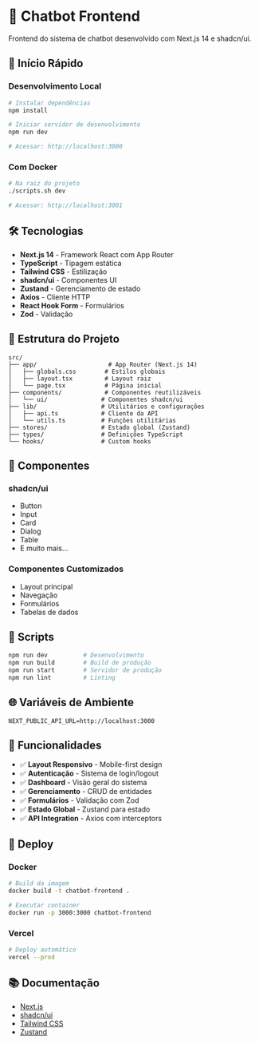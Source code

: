 # 🤖 Chatbot Frontend

Frontend do sistema de chatbot desenvolvido com Next.js 14 e shadcn/ui.

## 🚀 Início Rápido

### Desenvolvimento Local

```bash
# Instalar dependências
npm install

# Iniciar servidor de desenvolvimento
npm run dev

# Acessar: http://localhost:3000
```

### Com Docker

```bash
# Na raiz do projeto
./scripts.sh dev

# Acessar: http://localhost:3001
```

## 🛠️ Tecnologias

- **Next.js 14** - Framework React com App Router
- **TypeScript** - Tipagem estática
- **Tailwind CSS** - Estilização
- **shadcn/ui** - Componentes UI
- **Zustand** - Gerenciamento de estado
- **Axios** - Cliente HTTP
- **React Hook Form** - Formulários
- **Zod** - Validação

## 📁 Estrutura do Projeto

```
src/
├── app/                    # App Router (Next.js 14)
│   ├── globals.css        # Estilos globais
│   ├── layout.tsx         # Layout raiz
│   └── page.tsx           # Página inicial
├── components/            # Componentes reutilizáveis
│   └── ui/               # Componentes shadcn/ui
├── lib/                  # Utilitários e configurações
│   ├── api.ts            # Cliente da API
│   └── utils.ts          # Funções utilitárias
├── stores/               # Estado global (Zustand)
├── types/                # Definições TypeScript
└── hooks/                # Custom hooks
```

## 🎨 Componentes

### shadcn/ui
- Button
- Input
- Card
- Dialog
- Table
- E muito mais...

### Componentes Customizados
- Layout principal
- Navegação
- Formulários
- Tabelas de dados

## 🔧 Scripts

```bash
npm run dev          # Desenvolvimento
npm run build        # Build de produção
npm run start        # Servidor de produção
npm run lint         # Linting
```

## 🌐 Variáveis de Ambiente

```env
NEXT_PUBLIC_API_URL=http://localhost:3000
```

## 📱 Funcionalidades

- ✅ **Layout Responsivo** - Mobile-first design
- ✅ **Autenticação** - Sistema de login/logout
- ✅ **Dashboard** - Visão geral do sistema
- ✅ **Gerenciamento** - CRUD de entidades
- ✅ **Formulários** - Validação com Zod
- ✅ **Estado Global** - Zustand para estado
- ✅ **API Integration** - Axios com interceptors

## 🚀 Deploy

### Docker
```bash
# Build da imagem
docker build -t chatbot-frontend .

# Executar container
docker run -p 3000:3000 chatbot-frontend
```

### Vercel
```bash
# Deploy automático
vercel --prod
```

## 📚 Documentação

- [Next.js](https://nextjs.org/docs)
- [shadcn/ui](https://ui.shadcn.com/)
- [Tailwind CSS](https://tailwindcss.com/docs)
- [Zustand](https://zustand-demo.pmnd.rs/)